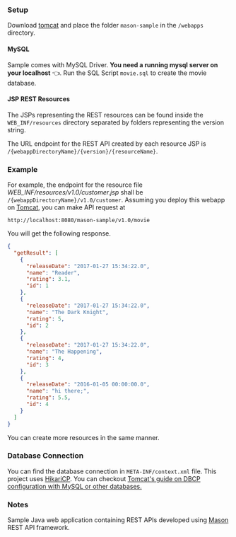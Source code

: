 ### Setup

Download [tomcat](https://tomcat.apache.org/download-90.cgi) and place the folder `mason-sample` in the `/webapps` directory.


#### MySQL


Sample comes with MySQL Driver. **You need a running mysql server on your localhost** 👈. Run the SQL Script `movie.sql` to create the movie database.

#### JSP REST Resources

The JSPs representing the REST resources can be found inside the `WEB_INF/resources` directory separated by folders representing the version string. 

The URL endpoint for the REST API created by each resource JSP is `/{webappDirectoryName}/{version}/{resourceName}`. 

### Example

For example, the endpoint for the resource file *WEB_INF/resources/v1.0/customer.jsp* shall be `/{webappDirectoryName}/v1.0/customer`.
Assuming you deploy this webapp on [Tomcat](http://tomcat.apache.org/), you can make API request at 

```
http://localhost:8080/mason-sample/v1.0/movie
```

You will get the following response.

```json
{
  "getResult": [
    {
      "releaseDate": "2017-01-27 15:34:22.0",
      "name": "Reader",
      "rating": 3.1,
      "id": 1
    },
    {
      "releaseDate": "2017-01-27 15:34:22.0",
      "name": "The Dark Knight",
      "rating": 5,
      "id": 2
    },
    {
      "releaseDate": "2017-01-27 15:34:22.0",
      "name": "The Happening",
      "rating": 4,
      "id": 3
    },
    {
      "releaseDate": "2016-01-05 00:00:00.0",
      "name": "hi there;",
      "rating": 5.5,
      "id": 4
    }
  ]
}
```

You can create more resources in the same manner.

### Database Connection

You can find the database connection in `META-INF/context.xml` file. This project uses <a href="https://github.com/brettwooldridge/HikariCP" target="_blank">HikariCP</a>.
You can checkout [Tomcat's guide on DBCP configuration with MySQL or other databases.](https://tomcat.apache.org/tomcat-9.0-doc/jndi-datasource-examples-howto.html#MySQL_DBCP_2_Example)

### Notes

Sample Java web application containing REST APIs developed using <a href="https://github.com/metamug/mason" target="_blank">Mason</a> REST API framework.
